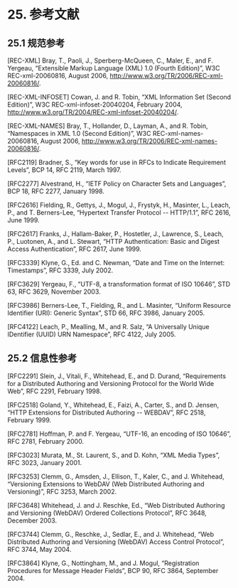 # 25. 参考文献

## 25.1 规范参考

[REC-XML] Bray, T., Paoli, J., Sperberg-McQueen, C., Maler, E., and F. Yergeau, “Extensible Markup Language (XML) 1.0 (Fourth Edition)”, W3C REC-xml-20060816, August 2006, <http://www.w3.org/TR/2006/REC-xml-20060816/>.

[REC-XML-INFOSET] Cowan, J. and R. Tobin, “XML Information Set (Second Edition)”, W3C REC-xml-infoset-20040204, February 2004, <http://www.w3.org/TR/2004/REC-xml-infoset-20040204/>.

[REC-XML-NAMES] Bray, T., Hollander, D., Layman, A., and R. Tobin, “Namespaces in XML 1.0 (Second Edition)”, W3C REC-xml-names-20060816, August 2006, <http://www.w3.org/TR/2006/REC-xml-names-20060816/>.

[RFC2119] Bradner, S., “Key words for use in RFCs to Indicate Requirement Levels”, BCP 14, RFC 2119, March 1997.

[RFC2277] Alvestrand, H., “IETF Policy on Character Sets and Languages”, BCP 18, RFC 2277, January 1998.

[RFC2616] Fielding, R., Gettys, J., Mogul, J., Frystyk, H., Masinter, L., Leach, P., and T. Berners-Lee, “Hypertext Transfer Protocol -- HTTP/1.1”, RFC 2616, June 1999.

[RFC2617] Franks, J., Hallam-Baker, P., Hostetler, J., Lawrence, S., Leach, P., Luotonen, A., and L. Stewart, “HTTP Authentication: Basic and Digest Access Authentication”, RFC 2617, June 1999.

[RFC3339] Klyne, G., Ed. and C. Newman, “Date and Time on the Internet: Timestamps”, RFC 3339, July 2002.

[RFC3629] Yergeau, F., “UTF-8, a transformation format of ISO 10646”, STD 63, RFC 3629, November 2003.

[RFC3986] Berners-Lee, T., Fielding, R., and L. Masinter, “Uniform Resource Identifier (URI): Generic Syntax”, STD 66, RFC 3986, January 2005.

[RFC4122] Leach, P., Mealling, M., and R. Salz, “A Universally Unique IDentifier (UUID) URN Namespace”, RFC 4122, July 2005.

## 25.2 信息性参考

[RFC2291] Slein, J., Vitali, F., Whitehead, E., and D. Durand, “Requirements for a Distributed Authoring and Versioning Protocol for the World Wide Web”, RFC 2291, February 1998.

[RFC2518] Goland, Y., Whitehead, E., Faizi, A., Carter, S., and D. Jensen, “HTTP Extensions for Distributed Authoring -- WEBDAV”, RFC 2518, February 1999.

[RFC2781] Hoffman, P. and F. Yergeau, “UTF-16, an encoding of ISO 10646”, RFC 2781, February 2000.

[RFC3023] Murata, M., St. Laurent, S., and D. Kohn, “XML Media Types”, RFC 3023, January 2001.

[RFC3253] Clemm, G., Amsden, J., Ellison, T., Kaler, C., and J. Whitehead, “Versioning Extensions to WebDAV (Web Distributed Authoring and Versioning)”, RFC 3253, March 2002.

[RFC3648] Whitehead, J. and J. Reschke, Ed., “Web Distributed Authoring and Versioning (WebDAV) Ordered Collections Protocol”, RFC 3648, December 2003.

[RFC3744] Clemm, G., Reschke, J., Sedlar, E., and J. Whitehead, “Web Distributed Authoring and Versioning (WebDAV) Access Control Protocol”, RFC 3744, May 2004.

[RFC3864] Klyne, G., Nottingham, M., and J. Mogul, “Registration Procedures for Message Header Fields”, BCP 90, RFC 3864, September 2004.